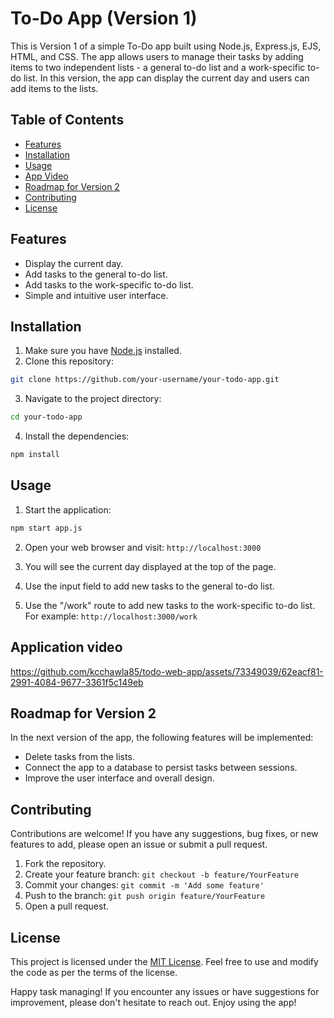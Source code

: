 # To-Do App (Version 1)

This is Version 1 of a simple To-Do app built using Node.js, Express.js, EJS, HTML, and CSS. The app allows users to manage their tasks by adding items to two independent lists - a general to-do list and a work-specific to-do list. In this version, the app can display the current day and users can add items to the lists.

## Table of Contents

- [Features](#features)
- [Installation](#installation)
- [Usage](#usage)
- [App Video](#Video)
- [Roadmap for Version 2](#roadmap-for-version-2)
- [Contributing](#contributing)
- [License](#license)

## Features

- Display the current day.
- Add tasks to the general to-do list.
- Add tasks to the work-specific to-do list.
- Simple and intuitive user interface.


## Installation

1. Make sure you have [Node.js](https://nodejs.org) installed.
2. Clone this repository:

```bash
git clone https://github.com/your-username/your-todo-app.git
```

3. Navigate to the project directory:

```bash
cd your-todo-app
```

4. Install the dependencies:

```bash
npm install
```

## Usage

1. Start the application:

```bash
npm start app.js
```

2. Open your web browser and visit: `http://localhost:3000`

3. You will see the current day displayed at the top of the page.

4. Use the input field to add new tasks to the general to-do list.

5. Use the "/work" route to add new tasks to the work-specific to-do list. For example: `http://localhost:3000/work`

## Application video

https://github.com/kcchawla85/todo-web-app/assets/73349039/62eacf81-2991-4084-9677-3361f5c149eb

## Roadmap for Version 2

In the next version of the app, the following features will be implemented:

- Delete tasks from the lists.
- Connect the app to a database to persist tasks between sessions.
- Improve the user interface and overall design.

## Contributing

Contributions are welcome! If you have any suggestions, bug fixes, or new features to add, please open an issue or submit a pull request.

1. Fork the repository.
2. Create your feature branch: `git checkout -b feature/YourFeature`
3. Commit your changes: `git commit -m 'Add some feature'`
4. Push to the branch: `git push origin feature/YourFeature`
5. Open a pull request.

## License

This project is licensed under the [MIT License](LICENSE). Feel free to use and modify the code as per the terms of the license.

Happy task managing! If you encounter any issues or have suggestions for improvement, please don't hesitate to reach out. Enjoy using the app!
